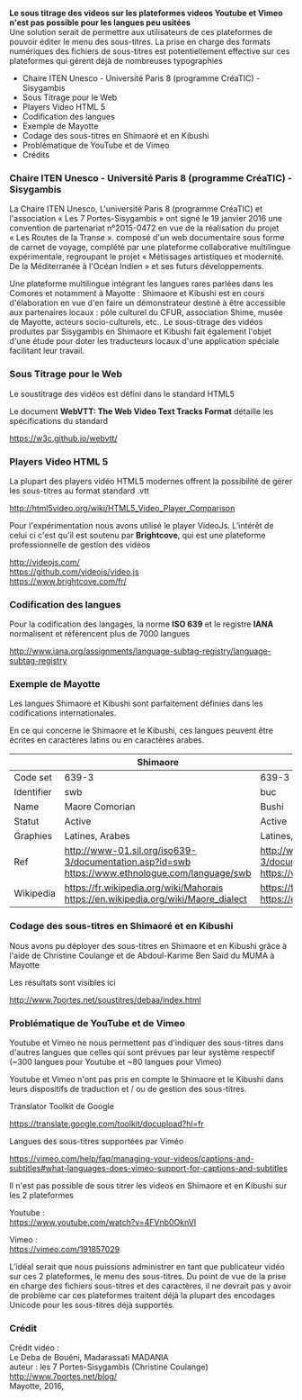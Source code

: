 **Le sous titrage des videos sur les plateformes videos Youtube et Vimeo n'est pas possible pour les langues peu usitées**  
Une solution serait de permettre aux utilisateurs de ces plateformes de pouvoir éditer le menu des sous-titres. La prise en charge des formats numériques des fichiers de sous-titres est potentiellement effective sur ces plateformes qui gérent déjà de nombreuses typographies 


* Chaire ITEN Unesco - Université Paris 8 (programme CréaTIC) - Sisygambis
* Sous Titrage pour le Web
* Players Video HTML 5
* Codification des langues
* Exemple de Mayotte
* Codage des sous-titres en Shimaoré et en Kibushi
* Problématique de YouTube et de Vimeo 
* Crédits

### Chaire ITEN Unesco - Université Paris 8 (programme CréaTIC) - Sisygambis  

La Chaire ITEN Unesco, L'université Paris 8 (programme CréaTIC) et l'association « Les 7 Portes-Sisygambis » ont signé le 19 janvier 2016 une convention de partenariat n°2015-0472 en vue de la réalisation du projet « Les Routes de la Transe ».  composé d'un web documentaire sous forme de carnet de voyage, complété par une plateforme collaborative multilingue expérimentale, regroupant le projet « Métissages artistiques et modernité. De la Méditerranée à l'Océan Indien » et ses futurs développements.  

Une plateforme multilingue intégrant les langues rares parlées dans les Comores et notamment à Mayotte : Shimaore et Kibushi est en cours d'élaboration en vue d'en faire un démonstrateur destiné à être accessible aux partenaires locaux :  pôle culturel du CFUR, association Shime, musée de Mayotte, acteurs socio-culturels, etc.. Le sous-titrage des vidéos produites par Sisygambis en Shimaore et Kibushi fait également l'objet d'une étude pour doter les traducteurs locaux d'une application spéciale facilitant leur travail.


### Sous Titrage pour le Web

Le soustitrage des vidéos est défini dans le standard HTML5

Le document **WebVTT: The Web Video Text Tracks Format** détaille les spécifications du standard

https://w3c.github.io/webvtt/
  

### Players Video HTML 5

La plupart des players vidéo HTML5 modernes offrent la possibilité de gérer les sous-titres au format standard .vtt

http://html5video.org/wiki/HTML5_Video_Player_Comparison

Pour l'expérimentation nous avons utilisé le player VideoJs. L’intérêt de celui ci c'est qu'il est soutenu par **Brightcove**, qui est une plateforme professionnelle de gestion des vidéos

http://videojs.com/  
https://github.com/videojs/video.js  
https://www.brightcove.com/fr/  


### Codification des langues

Pour la codification des langages, la norme **ISO 639** et le registre **IANA** normalisent et référencent plus de 7000 langues


http://www.iana.org/assignments/language-subtag-registry/language-subtag-registry


### Exemple de Mayotte
 
Les langues Shimaore et Kibushi sont parfaitement définies dans les codifications internationales.

En ce qui concerne le Shimaore et le Kibushi, ces langues peuvent être écrites en caractères latins ou en caractères arabes.

|            | Shimaore                                                                                        | Kibushi                                                                                         |
|------------|-------------------------------------------------------------------------------------------------|-------------------------------------------------------------------------------------------------|
| Code set   | 639-3                                                                                           | 639-3                                                                                           |
| Identifier | swb                                                                                             | buc                                                                                             |
| Name       | Maore Comorian                                                                                  | Bushi                                                                                           |
| Statut     | Active                                                                                          | Active                                                                                          |
| Graphies   | Latines, Arabes                                                                                 | Latines, Arabes                                                                                 |
| Ref        | http://www-01.sil.org/iso639-3/documentation.asp?id=swb https://www.ethnologue.com/language/swb | http://www-01.sil.org/iso639-3/documentation.asp?id=buc https://www.ethnologue.com/language/buc |
| Wikipedia  | https://fr.wikipedia.org/wiki/Mahorais https://en.wikipedia.org/wiki/Maore_dialect              | https://fr.wikipedia.org/wiki/Shibushi https://en.wikipedia.org/wiki/Bushi_language            |


### Codage des sous-titres en Shimaoré et en Kibushi

Nous avons pu déployer des sous-titres en Shimaore et en Kibushi grâce à l'aide de Christine Coulange et de Abdoul-Karime Ben Saïd du MUMA à Mayotte

Les résultats sont visibles ici

http://www.7portes.net/soustitres/debaa/index.html


### Problématique de YouTube et de Vimeo

Youtube et Vimeo ne nous permettent pas d'indiquer des sous-titres dans d'autres langues que celles qui sont prévues par leur système respectif (~300 langues pour Youtube et ~80 langues pour Vimeo)

Youtube et Vimeo n'ont pas pris en compte le Shimaore et le Kibushi dans leurs dispositifs de traduction et / ou de gestion des sous-titres.

Translator Toolkit de Google

https://translate.google.com/toolkit/docupload?hl=fr

Langues des sous-titres supportées par Viméo

https://vimeo.com/help/faq/managing-your-videos/captions-and-subtitles#what-languages-does-vimeo-support-for-captions-and-subtitles

Il n'est pas possible de sous titrer les videos en Shimaore et en Kibushi sur les 2 plateformes
 
Youtube :  
https://www.youtube.com/watch?v=4FVnb0OknVI

Vimeo :  
https://vimeo.com/191857029

L’idéal serait que nous puissions administrer en tant que publicateur vidéo sur ces 2 plateformes, le menu des sous-titres. Du point de vue de la prise en charge des fichiers sous-titres et des caractères, il ne devrait pas y avoir de problème car ces plateformes traitent déjà la plupart des encodages Unicode pour les sous-titres déjà supportés.


### Crédit  
Crédit vidéo :  
Le Deba de Bouéni, Madarassati MADANIA  
auteur : les 7 Portes-Sisygambis (Christine Coulange)  
http://www.7portes.net/blog/  
Mayotte, 2016, 
